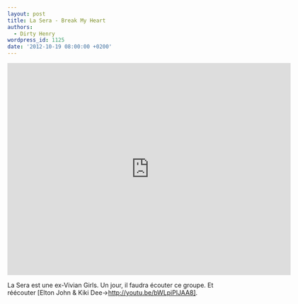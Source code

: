 ```yaml
---
layout: post
title: La Sera - Break My Heart
authors:
  - Dirty Henry
wordpress_id: 1125
date: '2012-10-19 08:00:00 +0200'
---
```

<iframe src="http://player.vimeo.com/video/51587627?title=0&byline=0&portrait=0&color=d54667" width="640" height="480" frameborder="0" webkitAllowFullScreen mozallowfullscreen allowFullScreen></iframe>

La Sera est une ex-Vivian Girls. Un jour, il faudra écouter ce groupe. Et réécouter [Elton John & Kiki Dee->http://youtu.be/bWLpiPlJAA8].
